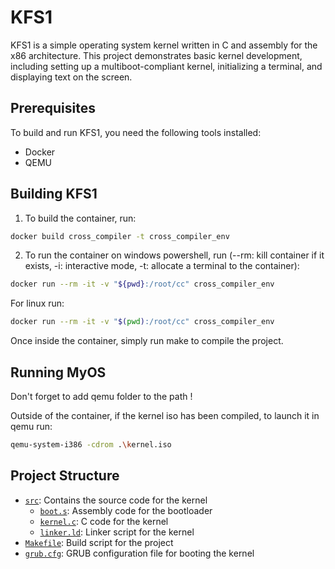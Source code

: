# KFS1

KFS1 is a simple operating system kernel written in C and assembly for the x86 architecture. This project demonstrates basic kernel development, including setting up a multiboot-compliant kernel, initializing a terminal, and displaying text on the screen.

## Prerequisites

To build and run KFS1, you need the following tools installed:

- Docker
- QEMU

## Building KFS1

1. To build the container, run:
```sh
docker build cross_compiler -t cross_compiler_env
```

2. To run the container on windows powershell, run (--rm: kill container if it exists, -i: interactive mode, -t: allocate a terminal to the container):
```sh
docker run --rm -it -v "${pwd}:/root/cc" cross_compiler_env
```

For linux run:
```sh
docker run --rm -it -v "$(pwd):/root/cc" cross_compiler_env
```

Once inside the container, simply run make to compile the project.


## Running MyOS

Don't forget to add qemu folder to the path !

Outside of the container, if the kernel iso has been compiled, to launch it in qemu run:
```sh
qemu-system-i386 -cdrom .\kernel.iso
```

## Project Structure

- [`src`](src/): Contains the source code for the kernel
    - [`boot.s`](src/boot.s): Assembly code for the bootloader
    - [`kernel.c`](src/kernel.c): C code for the kernel
    - [`linker.ld`](src/linker.ld): Linker script for the kernel
- [`Makefile`](Makefile): Build script for the project
- [`grub.cfg`](grub.cfg): GRUB configuration file for booting the kernel